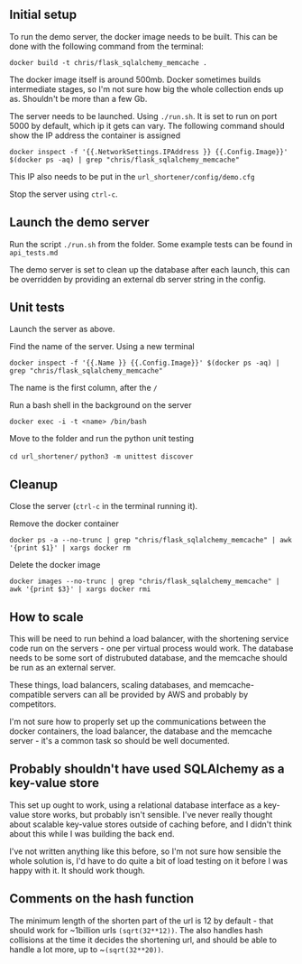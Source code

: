 
## Initial setup

To run the demo server, the docker image needs to be built. This can be done with the following command from the terminal:

`docker build -t chris/flask_sqlalchemy_memcache .`

The docker image itself is around 500mb. Docker sometimes builds intermediate stages, so I'm not sure how big the whole collection ends up as. Shouldn't be more than a few Gb.

The server needs to be launched. Using `./run.sh`. It is set to run on port 5000 by default, which ip it gets can vary. The following command should show the IP address the container is assigned

`docker inspect -f '{{.NetworkSettings.IPAddress }} {{.Config.Image}}' $(docker ps -aq) | grep "chris/flask_sqlalchemy_memcache"`

This IP also needs to be put in the `url_shortener/config/demo.cfg`

Stop the server using `ctrl-c`.


## Launch the demo server

Run the script `./run.sh` from the folder. Some example tests can be found in `api_tests.md`

The demo server is set to clean up the database after each launch, this can be overridden by providing an external db server string in the config.


## Unit tests

Launch the server as above.

Find the name of the server. Using a new terminal

`docker inspect -f '{{.Name }} {{.Config.Image}}' $(docker ps -aq) | grep "chris/flask_sqlalchemy_memcache"`

The name is the first column, after the `/`

Run a bash shell in the background on the server

`docker exec -i -t <name> /bin/bash`

Move to the folder and run the python unit testing

`cd url_shortener/`
`python3 -m unittest discover`


## Cleanup

Close the server (`ctrl-c` in the terminal running it). 

Remove the docker container

`docker ps -a --no-trunc | grep "chris/flask_sqlalchemy_memcache" | awk '{print $1}' | xargs docker rm`

Delete the docker image

`docker images --no-trunc | grep "chris/flask_sqlalchemy_memcache" | awk '{print $3}' | xargs docker rmi`


## How to scale

This will be need to run behind a load balancer, with the shortening service code run on the servers - one per virtual process would work. The database needs to be some sort of distrubuted database, and the memcache should be run as an external server. 

These things, load balancers, scaling databases, and memcache-compatible servers can all be provided by AWS and probably by competitors. 

I'm not sure how to properly set up the communications between the docker containers, the load balancer, the database and the memcache server - it's a common task so should be well documented.


## Probably shouldn't have used SQLAlchemy as a key-value store

This set up ought to work, using a relational database interface as a key-value store works, but probably isn't sensible. I've never really thought about scalable key-value stores outside of caching before, and I didn't think about this while I was building the back end. 

I've not written anything like this before, so I'm not sure how sensible the whole solution is, I'd have to do quite a bit of load testing on it before I was happy with it. It should work though.


## Comments on the hash function

The minimum length of the shorten part of the url is 12 by default - that should work for ~1billion urls `(sqrt(32**12))`. The also handles hash collisions at the time it decides the shortening url, and should be able to handle a lot more, up to ~`(sqrt(32**20))`.

